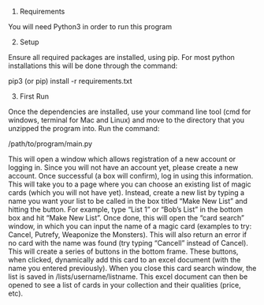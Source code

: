 1. Requirements

You will need Python3 in order to run this program

2. Setup

Ensure all required packages are installed, using pip. For most python installations this will be done through the command:

pip3 (or pip) install -r requirements.txt

3. First Run

Once the dependencies are installed, use your command line tool (cmd for windows, terminal for Mac and Linux) and move
to the directory that you unzipped the program into. Run the command:

/path/to/program/main.py

This will open a window which allows registration of a new account or logging in. 
Since you will not have an account yet, please create a new account. 
Once successful (a box will confirm), log in using this information. 
This will take you to a page where you can choose an existing list of magic cards (which you will not have yet).
Instead, create a new list by typing a name you want your list to be called in the box titled “Make New List” and hitting the button.
For example, type “List 1” or “Bob’s List” in the bottom box and hit “Make New List”. 
Once done, this will open the “card search” window, in which you can input the name of a magic card (examples to try: Cancel, Putrefy, Weaponize the Monsters).
This will also return an error if no card with the name was found (try typing “Cancell” instead of Cancel). 
This will create a series of buttons in the bottom frame.
These buttons, when clicked, dynamically add this card to an excel document (with the name you entered previously). 
When you close this card search window, the list is saved in /lists/username/listname. 
This excel document can then be opened to see a list of cards in your collection and their qualities (price, etc). 